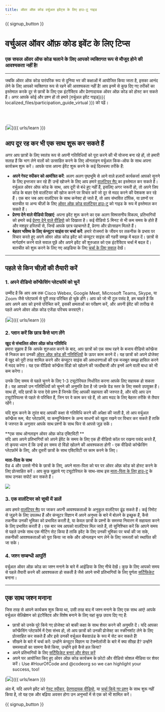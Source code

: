 ```yaml
---
title: ऑवर ऑफ़ कोड वर्चुअल इवेंट्स के लिए हाउ-टू गाइड
---
```


{{ signup_button }}

# वर्चुअल ऑवर ऑफ़ कोड इवेंट के लिए टिप्स

### एक सफल ऑवर ऑफ कोड चलाने के लिए आपको व्यक्तिगत रूप से मौजूद होने की आवश्यकता नहीं है!

***

जबकि ऑवर ऑफ कोड पारंपरिक रूप से दुनिया भर की कक्षाओं में आयोजित किया जाता है, इसका आनंद लेने के लिए आपको व्यक्तिगत रूप से रहने की आवश्यकता नहीं है!  आप इनमें से कुछ दिए गए तरीकों का इस्तेमाल करके दूर से छात्रों के लिए एक इंटरैक्टिव और प्रेरणादायक ऑवर ऑफ़ कोड को होस्ट कर सकते हैं।   अगर आपके कोई और प्रश्न हों तो हमारे [वर्चुअल इवेंट गाइड]({{ localized_files/participation_guide_virtual }}) को पढ़ें।

<br><br>

[<img src="/images/fit-600/Marketing/pexels-andrea-piacquadio-3762940.jpg" />]({{ urls/learn }})

## आप दूर रह कर भी एक साथ शुरू कर सकते हैं
अगर आप छात्रों के लिए स्वतंत्र रूप से अपनी गतिविधियों को पूरा करने की भी योजना बना रहे हों, तो हमारी सलाह हैं कि भाग लेने वालों को उत्साहित करने के लिए ऑनलाइन वर्चुअल किक-ऑफ के साथ अपना कार्यक्रम शुरू करें। आपके पास अपना ईवेंट शुरू करने के कई दिलचस्प तरीके हैं:

<ul>
<li><b>अपने गेस्ट स्पीकर को आमंत्रित करें</b>: अलग अलग पृष्ठभूमि से आने वाले हज़ारों कार्यकर्त्ता आपको सुनने के लिए इन्तजार कर रहे हैं! उन्हें खोजने के लिए आप हमारे <a href="https://code.org/volunteer/local">वालंटियर मैप </a> का इस्तेमाल कर सकते हैं। वर्चुअल ऑवर ऑफ कोड के साथ, आप दूरी से बंधे हुए नहीं हैं, इसलिए अगर जरूरी हो, तो अपने ज़िप कोड के बाहर ऐसे वालंटियर की खोज करने पर विचार करें जो दूर से मदद करने की पेशकश कर रहे हैं। एक बार जब आप वालंटियर के साथ कनेक्ट हो जाते हैं, तो आप संभावित टॉपिक, या प्रश्नों पर बातचीत या अन्य चीज़ों के लिए <a href="http://hourofcode.com/us/how-to/volunteers">ऑवर ऑफ़ कोड वालंटियर हाउ-टू</a> को गाइड के रूप में इस्तेमाल कर सकते हैं।</li>
<li><b>प्रेरणा देने वाले वीडियो दिखाएं</b>: अपना इवेंट शुरू करने का एक अलग  विश्वसनीय विकल्प, प्रतिभागियों को हमारे कई <a href="http://hourofcode.com/us/promote/resources#videos">प्रेरणा देने वाले वीडियो</a> को दिखाता है। कई वीडियो 5 मिनट से भी कम समय के होते हैं और  मशहूर हस्तियों से, जिन्हें आपके छात्र पहचानते हैं,  प्रेरणा और प्रोत्साहन मिलते हैं।</li>
<li><b>बेहतर भविष्य के लिए कंप्यूटर साइंस पर चर्चा करें</b>: हमारे रोजमर्रा के जीवन पर तकनीक के प्रभाव पर विचार करते हुए अपने ऑवर ऑफ़ कोड इवेंट को कंप्यूटर साइंस की गहरी समझ में बदल दें। छात्रों से मार्गदर्शन करने वाले सवाल पूछें और अपने इवेंट की शुरुआत को एक इंटरैक्टिव चर्चा में बदल दें। बातचीत को शुरू करने के लिए नए आइडिया के लिए <a href="https://code.org/csforgood#prompts">चर्चा के लिए सवाल</a> देखें।</li>
</ul>

---

## पहले से किन चीज़ों की तैयारी करें

### 1. अपने वीडियो कॉन्फ्रेंसिंग प्लेटफॉर्म को चुनें
उम्मीद है कि आप अब तक Cisco Webex, Google Meet, Microsoft Teams, Skype, या Zoom जैसे प्लेटफार्म से पूरी तरह परिचित हो चुके होंगे। आप को जो भी टूल पसंद है, हम चाहते हैं कि आप अपने आप को इनसे परिचित करें, इसकी क्षमताओं का परीक्षण करें, और अपनी ईवेंट की तारीख से पहले अपने ऑवर ऑफ़ कोड एजेंडा परिचय करवाएंगे।

[<img src="/images/fit-600/Marketing/photo-of-boy-video-calling-with-a-woman-4145197.jpg" />]({{ urls/learn }})

### 2. प्लान करें कि छात्र कैसे भाग लेंगे
**खुद से संचालित ऑवर ऑफ़ कोड गतिविधि**<br> हमारा सुझाव हैं कि आपके शुरुआत करने के बाद, आप छात्रों को एक साथ रहने के बजाय वीडियो कॉन्फ़्रेंस से निकल कर उनकी <a href="https://hourofcode.com/us/learn">ऑवर ऑफ़ कोड की गतिविधियों</a> के ऊपर काम करने दें। यह छात्रों को अपने प्रोजेक्ट में खुद को पूरी तरह शामिल करने और कंप्यूटर साइंस की अवधारणाओं की एक मजबूत समझ हासिल करने में मदद करेगा। यह एक वीडियो कॉन्फ़्रेंस विंडो को खोलने की जल्दीबाजी और इनमें आने वाली बाधा को भी कम करेगा।

उनके लिए समय से पहले चुनने के लिए 1-3 ट्यूटोरियल निर्धारित करना आपके लिए सहायक हो सकता है। यह आपको उन गतिविधियों को चुनने की अनुमति देता है जो उनके ग्रेड स्तर के लिए सबसे उपयुक्त हैं। साथ ही, यदि छात्रों के पास ऐसे प्रश्न हैं जिनके लिए आपकी सहायता की जरुरत है, और यदि आप उन ट्यूटोरियल्स से पहले से परिचित हैं, जिन पर वे काम कर रहे हैं, तो आप मदद के लिए बेहतर तरीके से तैयार रहेंगे।

यदि शुरू करने के तुरंत बाद आपकी कक्षा से गतिविधि करने की अपेक्षा की जाती है, तो आप वर्चुअल कॉन्फ़्रेंस रूम, चैट प्लेटफ़ॉर्म, या कम्युनिकेशन के अन्य साधनों को खुला रखने पर विचार कर सकते हैं ताकि वे जरुरत के अनुसार आपके साथ प्रश्नों के साथ फिर से आपसे जुड़ सकें।

**एक साथ ऑनलाइन ऑवर ऑफ़ कोड एक्टिविटी **<br> यदि आप अपने प्रतिभागियों को अपने ईवेंट के समय के लिए एक ही वीडियो कॉल पर रखना पसंद करते हैं, तो कृपया ध्यान दें कि उन्हें हर समय दो विंडो खोलने की आवश्यकता होगी - एक वीडियो कॉन्फ्रेंसिंग प्लेटफ़ॉर्म के लिए, और दूसरी छात्रों के साथ एक्टिविटी पर काम करने के लिए।

**माता-पिता के साथ**<br> ग्रेड 4 और उससे नीचे के छात्रों के लिए, अपने माता-पिता को घर पर ऑवर ऑफ़ कोड को होस्ट करने के लिए प्रोत्साहित करें। आप कुछ सुझाये गए ट्यूटोरियल के साथ-साथ इस <a href="https://hourofcode.com/us/how-to/parents">माता-पिता के लिए हाउ-टू</a> के साथ उनका सपोर्ट कर सकते हैं।

[<img src="/images/fit-600/Marketing//happy-father-and-child-browsing-laptop-in-bedroom-4545778.jpg" />](https://hourofcode.com/us/how-to/parents)

### 3. एक वालंटियर को सूची में डालें
आप हमारे <a href="https://code.org/volunteer/local">वालंटियर मैप</a> पर जाकर अपनी आवश्यकताओं के अनुकूल वालंटियर ढूंढ सकते हैं। कई रिमोट से जुड़ने के लिए उपलब्ध हैं और कंप्यूटर विज्ञान में अपने अनुभव के बारे में बोलने के इच्छुक हैं, कैसे तकनीक उनकी भूमिका को प्रभावित करती है, या केवल छात्रों के प्रश्नों के समस्या निवारण में सहायता करने के लिए प्रभावित करती है। एक बार जब आपको वालंटियर मिल जाते हैं, तो सुनिश्चित करें कि आपने समय से पहले उनके साथ एक मीटिंग सेट किया है ताकि इवेंट के लिए उनकी भूमिका पर चर्चा की जा सके, तकनीकी आवश्यकताओं को पूरा किया जा सके और ऑनलाइन भाग लेने के लिए जरूरतों को स्थापित की जा सके।

### 4. जश्न सम्बन्धी आपूर्ति
वर्चुअल ऑवर ऑफ़ कोड का जश्न मनाने के बारे में आईडिया के लिए नीचे देखें। कुछ के लिए आपको समय से पहले तैयारी करने की आवश्यकता हो सकती है जैसे अपने सभी प्रतिभागियों के लिए पूर्णता <a href="https://code.org/certificates">सर्टिफिकेट</a> बनाना।

---

## एक साथ जश्न मनाना

जिस तरह से आपने कार्यक्रम शुरू किया था, उसी तरह बाद में जश्न मनाने के लिए एक साथ आएं! आपके वर्चुअल सेलिब्रेशन को इंटरैक्टिव और विशेष बनाने के लिए यहां कुछ उपाय दिए गए हैं:

- छात्रों को उनके पूरे किये गए प्रोजेक्ट को बाकी कक्षा के साथ शेयर करने की अनुमति दें। यदि आपका कॉन्फ्रेंसिंग प्लेटफॉर्म में ऐसा संभव हो, तो आप छात्रों को उनकी प्रोजेक्ट का स्क्रीनशॉट लेने के लिए प्रोत्साहित कर सकते हैं और इसे उनकी वर्चुअल बैकग्राउंड के रूप में सेट कर सकते हैं!
- सीखने के बारे में चर्चा करें: उन्होंने कंप्यूटर विज्ञान या टेक्नोलॉजी के बारे में क्या सीखा है?  उन्होंने समस्याओं का सामना कैसे किया, उन्होंने इसे कैसे हल किया?
- अपने प्रतिभागियों के लिए <a href="https://code.org/certificates">सर्टिफिकेट बनाएं और शेयर करें</a>
- अपने घर आयोजित किए हुए ऑवर ऑफ़ कोड कार्यक्रम के फ़ोटो और वीडियो सोशल मीडिया पर शेयर करें।   Use #HourOfCode and @codeorg so we can highlight your success, too!

[<img src="/images/fit-600/Marketing/g8TUlHzF.jpeg" />]({{ urls/learn }})

अंत में, यदि आपने इवेंट को <a href="https://code.org/volunteer/local">गेस्ट स्पीकर</a>, <a href="https://hourofcode.com/us/promote/resources#">प्रेरणादायक वीडियो</a>, या <a href="https://code.org/csforgood#prompts">चर्चा किये गए प्रश्न</a> के साथ शुरू नहीं किया है, तो यह एक और बढ़िया अवसर होगा उन अनुभवों में से एक को भी शामिल करें।

{{ signup_button }}

